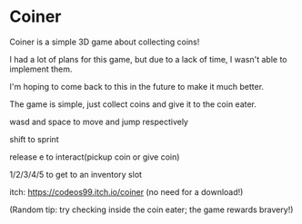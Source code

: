 # Coiner

Coiner is a simple 3D game about collecting coins!

I had a lot of plans for this game, but due to a lack of time, I wasn't able to implement them.


I'm hoping to come back to this in the future to make it much better.


The game is simple, just collect coins and give it to the coin eater. 


wasd and space to move and jump respectively

shift to sprint

release e to interact(pickup coin or give coin)

1/2/3/4/5 to get to an inventory slot

itch: https://codeos99.itch.io/coiner
(no need for a download!)

(Random tip: try checking inside the coin eater; the game rewards bravery!)
